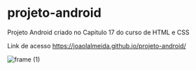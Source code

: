 # projeto-android
Projeto Android criado no Capitulo 17 do curso de HTML e CSS

Link de acesso https://joaolalmeida.github.io/projeto-android/


![frame (1)](https://user-images.githubusercontent.com/108037819/175750317-92b1b4fa-855a-435b-aa0b-fb80f25ddec2.png)
